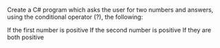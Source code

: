 Create a C# program which asks the user for two numbers and answers, using the conditional operator (?), the following:

If the first number is positive
If the second number is positive
If they are both positive
